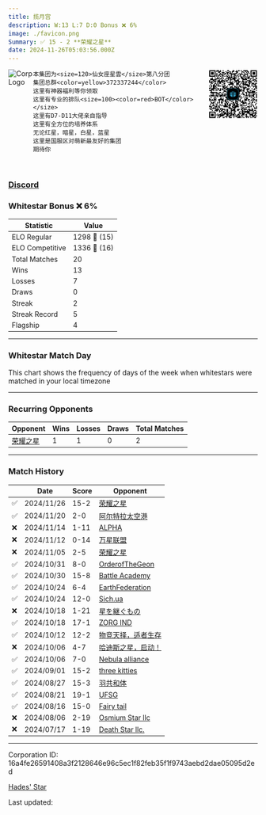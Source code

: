 ```yaml
---
title: ​揽月宫
description: W:13 L:7 D:0 Bonus ❌ 6%
image: ./favicon.png
Summary: ✅ 15 - 2 **荣耀之星**
date: 2024-11-26T05:03:56.000Z
---
```

<head>
<link rel="icon" type="image/x-icon" href="./favicon.ico">
</head>
<img align="left" width="50" height="50" src="./favicon.ico" alt="Corp Logo"><img align="right" width="100" height="100" src="./qr.png" alt="QR Code">

```
本集团为<size=120>仙女座星雲</size>第八分团
集团总群<color=yellow>372337244</color> 
这里有神器福利等你领取
这里有专业的排队<size=100><color=red>BOT</color> 
</size>
这里有D7-D11大佬亲自指导
这里有全方位的培养体系
无论红星，暗星，白星，蓝星
这里是国服区对萌新最友好的集团
期待你
```
<br>

### [Discord](https://discord.gg/snwFMgDPms)
### Whitestar Bonus ❌ 6%

| Statistic | Value |
| --- | --- |
| ELO Regular | 1298 🔺  (15)|
| ELO Competitive | 1336 🔺  (16)|
| Total Matches | 20 |
| Wins | 13 |
| Losses | 7 |
| Draws | 0 |
| Streak | 2 |
| Streak Record | 5 |
| Flagship | 4 |

---

### Whitestar Match Day

This chart shows the frequency of days of the week when whitestars were matched in your local timezone

<!-- Load Chart.js from jsDelivr CDN -->
<script src="https://cdn.jsdelivr.net/npm/chart.js@4.0.1"></script>

<!-- Create a canvas element where the chart will be rendered -->
<canvas id="myChart" width="400" height="200"></canvas>

<!-- JavaScript code to render the bar chart -->
<script>
    document.addEventListener("DOMContentLoaded", function() {
        // Ensure scanTime is an array; if empty, handle accordingly
        let timestamps = [1732165436,1731669011,1731119691,1730991379,1730352527,1729911389,1729859099,1729345554,1729312631,1728804889,1728785353,1728289121,1727744316,1727741912,1724718397,1724285959,1723849241,1723389219,1722502411,1720823398];

        const fontColor = 'rgba(64, 128, 160, 1)';

        // Function to convert Unix timestamps to day of the week (0=Sunday, 6=Saturday)
        function getDayOfWeek(timestamp) {
            return new Date(timestamp * 1000).getDay();
        }

        // Initialize an array to count occurrences for each day of the week
        let dayCounts = [0, 0, 0, 0, 0, 0, 0];

        // Populate the dayCounts array based on the scanTime data
        timestamps.forEach(ts => {
            let dayOfWeek = getDayOfWeek(ts);
            dayCounts[dayOfWeek]++;
        });

        // Chart.js configuration for the bar chart
        const data = {
            labels: ['Sunday', 'Monday', 'Tuesday', 'Wednesday', 'Thursday', 'Friday', 'Saturday'],
            datasets: [{
                data: dayCounts,
                backgroundColor: [
                    'rgba(0, 191, 255, 0.2)',   // Deep Sky Blue (Sunday)
                    'rgba(135, 206, 250, 0.2)', // Light Sky Blue (Monday)
                    'rgba(173, 216, 230, 0.2)', // Light Blue (Tuesday)
                    'rgba(214, 236, 243, 0.2)', // Custom light blue (Wednesday)
                    'rgba(173, 216, 230, 0.2)', // Light Blue (Thursday)
                    'rgba(135, 206, 250, 0.2)', // Light Sky Blue (Friday)
                    'rgba(0, 191, 255, 0.2)'    // Deep Sky Blue (Saturday)
                ],
                borderColor: [
                    'rgba(0, 191, 255, 1)',
                    'rgba(135, 206, 250, 1)',
                    'rgba(173, 216, 230, 1)',
                    'rgba(214, 236, 243, 1)',
                    'rgba(173, 216, 230, 1)',
                    'rgba(135, 206, 250, 1)',
                    'rgba(0, 191, 255, 1)'
                ],
                borderWidth: 1,
                minBarLength: 5
            }]
        };

        const config = {
            type: 'bar',
            data: data,
            options: {
                scales: {
                    y: {
                        beginAtZero: true,
                        ticks: {
                            stepSize: 1,
                            color: fontColor
                        },
                        grid: {
                            color: 'rgba(255, 255, 255, 0.2)'
                        }
                    },
                    x: {
                        ticks: {
                            color: fontColor
                        },
                        grid: {
                            display: false 
                        }
                    }
                },
                plugins: {
                    legend: {
                        display: false
                    }
                }
            }
        };

        // Render the chart
        const ctx = document.getElementById('myChart').getContext('2d');
        const myChart = new Chart(ctx, config);
    });
</script>
    
---
### Recurring Opponents

| Opponent | Wins | Losses | Draws | Total Matches |
| --- | --- | --- | --- | --- |
| [荣耀之星](https://ws.tsl.rocks/corp/4334fd4d4ffbc89487deaec7bb38025aba46209b810578436882be271fdbff23/) | 1 | 1 | 0 | 2 |

---
### Match History

|  | Date | Score | Opponent |
| --- | --- | --- | --- |
| ✅ | 2024/11/26 | 15-2 | [荣耀之星](https://ws.tsl.rocks/corp/4334fd4d4ffbc89487deaec7bb38025aba46209b810578436882be271fdbff23/) |
| ✅ | 2024/11/20 | 2-0 | [阿尔特拉太空港](https://ws.tsl.rocks/corp/e534fc2f753336290d411e489dcfbedb0e6e7e5608a9bcaa30edae8638595a9d/) |
| ❌ | 2024/11/14 | 1-11 | [ALPHA](https://ws.tsl.rocks/corp/e30ca8011a6277e53ef6e20d413ae271f480b54849c0746d74231c83fdd3acf4/) |
| ❌ | 2024/11/12 | 0-14 | [万星联盟](https://ws.tsl.rocks/corp/d026d8709834bc63f871c9bad372f834210c3efaa3826f53984199523d2ed9ed/) |
| ❌ | 2024/11/05 | 2-5 | [荣耀之星](https://ws.tsl.rocks/corp/4334fd4d4ffbc89487deaec7bb38025aba46209b810578436882be271fdbff23/) |
| ✅ | 2024/10/31 | 8-0 | [OrderofTheGeon](https://ws.tsl.rocks/corp/85f6a14e4f7488eb8134ea422522636da92d121d81297b3018e1e69fac907762/) |
| ✅ | 2024/10/30 | 15-8 | [Battle Academy](https://ws.tsl.rocks/corp/a4e315e22ea2a592f43efe95a9e53ab2cdbd9f0dc733c9fdde20079d8fabaddd/) |
| ✅ | 2024/10/24 | 6-4 | [EarthFederation](https://ws.tsl.rocks/corp/e1d58bc0b534389adeb45301641e32cdda2af0a1748a0d2ddb52e794db2c6d5b/) |
| ✅ | 2024/10/24 | 12-0 | [Sich\.ua](https://ws.tsl.rocks/corp/9fcd6d7c4fe7f8e39acf48585dfe9c6d3d14edc7781fe8caf85618b3e98c685d/) |
| ❌ | 2024/10/18 | 1-21 | [星を継ぐもの](https://ws.tsl.rocks/corp/107aa372f22d23bb567b3a7fefd3442d93a2984204d7189bbb0fed1ee976ede2/) |
| ✅ | 2024/10/18 | 17-1 | [ZORG IND](https://ws.tsl.rocks/corp/61902ac82b4e5d8b9740d8f783424bbf4f0c804602e644fcb3d6e0447457776f/) |
| ✅ | 2024/10/12 | 12-2 | [物竞天择，适者生存](https://ws.tsl.rocks/corp/37d348d8b1c6a4ff8594f28196a593a0ba8fb565b62b6bbcc6dae46c2de660cf/) |
| ❌ | 2024/10/06 | 4-7 | [哈迪斯之星，启动！](https://ws.tsl.rocks/corp/bc58305a02f7392f340d26a3becd4784de7360dd5264df9e85d73116b93496d8/) |
| ✅ | 2024/10/06 | 7-0 | [Nebula alliance](https://ws.tsl.rocks/corp/b60eb81ac1cb1dfb18ded4818ad07820957f77770dace6149956fffa60a17e84/) |
| ✅ | 2024/09/01 | 15-2 | [three kitties](https://ws.tsl.rocks/corp/04ae72b5736fbdc80a2fe9e4c2baaad3258a1e0ef0acc8122295fb64d6b3d292/) |
| ✅ | 2024/08/27 | 15-3 | [羽共和体](https://ws.tsl.rocks/corp/61b6e0502a087307a2ecf50e5d84f6123ad19984dc5790c997f16a676213aa7e/) |
| ✅ | 2024/08/21 | 19-1 | [UFSG](https://ws.tsl.rocks/corp/9c9b98c2bfcf5411f6bc5502ed3163b92c8733b540071e4b70dc0bf8b0701a97/) |
| ✅ | 2024/08/16 | 15-0 | [Fairy tail](https://ws.tsl.rocks/corp/44e6a82c06b84bc5579df0e42bc462f36313b0060861d25228856930f6c19eac/) |
| ❌ | 2024/08/06 | 2-19 | [Osmium Star llc](https://ws.tsl.rocks/corp/edd3ac94ea8ee1cf441e904ff29c48c21fa5db83af6eb5a6e83ae236b3872b22/) |
| ❌ | 2024/07/17 | 1-19 | [Death Star llc\.](https://ws.tsl.rocks/corp/3dd4906939827fa7537a3e95f8d75948c06b75a98f3c4aab253ea79857d2ce81/) |

---
Corporation ID: 16a4fe26591408a3f2128646e96c5ec1f82feb35f1f9743aebd2dae05095d2ed

[Hades' Star](https://www.hadesstar.com)
<script src="/assets/localtime.js"></script>
<div>
  Last updated: <span class="last-updated-date" data-unix-time="1732597436"></span>
</div>